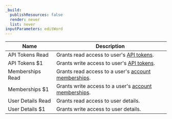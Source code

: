 ```yaml
---
_build:
  publishResources: false
  render: never
  list: never
inputParameters: editWord
---
```


| Name | Description |
| --- | --- |
| API Tokens Read | Grants read access to user's [API tokens](/fundamentals/api/reference/permissions/). | 
| API Tokens $1 | Grants write access to user's [API tokens](/fundamentals/api/reference/permissions/). |
| Memberships Read | Grants read access to a user's [account memberships]((/fundamentals/setup/manage-members/)manage/). |
| Memberships $1  | Grants write access to a user's [account memberships]((/fundamentals/setup/manage-members/)manage/). |
| User Details Read | Grants read access to user details. |
| User Details $1 | Grants write access to user details. |